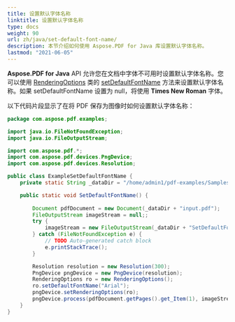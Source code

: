 ```yaml
---
title: 设置默认字体名称
linktitle: 设置默认字体名称
type: docs
weight: 90
url: zh/java/set-default-font-name/
description: 本节介绍如何使用 Aspose.PDF for Java 库设置默认字体名称。
lastmod: "2021-06-05"
---
```


**Aspose.PDF for Java** API 允许您在文档中字体不可用时设置默认字体名称。您可以使用 [RenderingOptions](https://reference.aspose.com/pdf/java/com.aspose.pdf/RenderingOptions) 类的 [setDefaultFontName](https://reference.aspose.com/pdf/java/com.aspose.pdf/RenderingOptions#setDefaultFontName-java.lang.String-) 方法来设置默认字体名称。如果 setDefaultFontName 设置为 null，将使用 **Times New Roman** 字体。

以下代码片段显示了在将 PDF 保存为图像时如何设置默认字体名称：

```java
package com.aspose.pdf.examples;

import java.io.FileNotFoundException;
import java.io.FileOutputStream;

import com.aspose.pdf.*;
import com.aspose.pdf.devices.PngDevice;
import com.aspose.pdf.devices.Resolution;

public class ExampleSetDefaultFontName {
    private static String _dataDir = "/home/admin1/pdf-examples/Samples/";

    public static void SetDefaultFontName() {
        
        Document pdfDocument = new Document(_dataDir + "input.pdf");
        FileOutputStream imageStream = null;;
        try {
            imageStream = new FileOutputStream(_dataDir + "SetDefaultFontName.png");
        } catch (FileNotFoundException e) {
            // TODO Auto-generated catch block
            e.printStackTrace();
        }

        Resolution resolution = new Resolution(300);
        PngDevice pngDevice = new PngDevice(resolution);
        RenderingOptions ro = new RenderingOptions();
        ro.setDefaultFontName("Arial");
        pngDevice.setRenderingOptions(ro);
        pngDevice.process(pdfDocument.getPages().get_Item(1), imageStream);
    }    
}
```